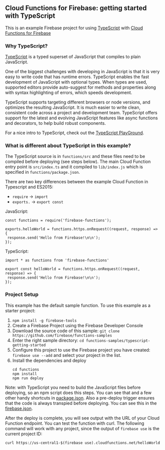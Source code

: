 ## Cloud Functions for Firebase: getting started with TypeScript

This is an example Firebase project for using
[TypeScript](https://www.typescriptlang.org/) with
[Cloud Functions for Firebase](https://firebase.google.com/products/functions)

### Why TypeScript?

[TypeScript](https://www.typescriptlang.org/) is a typed superset of JavaScript
that compiles to plain JavaScript.

One of the biggest challenges with developing in JavaScript is that it is
very easy to write code that has runtime errors. TypeScript enables the fast
development of JavaScript with optional types. When types are used,
supported editors provide auto-suggest for methods and properties along
with syntax highlighting of errors, which speeds development.

TypeScript supports targeting different browsers or node versions, and optimizes
the resulting JavaScript. It is much easier to write clean, consistent code
across a project and development team.  TypeScript offers support for the
latest and evolving JavaScript features like async functions and decorators,
to help build robust components.

For a nice intro to TypeScript, check out the [TypeScript PlayGround](https://www.typescriptlang.org/play/index.html).

### What is different about TypeScript in this example?

The TypeScript source is in `functions/src` and these files need to be compiled before deploying (see steps below).  The main Cloud Function entry
point is `src/index.ts` and it compiled to `lib/index.js` which is specified
in `functions/package.json`.

There are two key differences between the example Cloud Function in Typescript and ES2015:

* `require` -> `import`
* `exports.` -> `export const`

JavaScript:
```
const functions = require('firebase-functions');

exports.helloWorld = functions.https.onRequest((request, response) => {
 response.send('Hello from Firebase!\n\n');
});
```

TypeScript:
```
import * as functions from 'firebase-functions'

export const helloWorld = functions.https.onRequest((request, response) => {
 response.send('Hello from Firebase!\n\n');
});
```


### Project Setup

This example has the default sample function. To use this example as a
starter project:

1. `npm install -g firebase-tools`
3. Create a Firebase Project using the Firebase Developer Console
2. Download the source code of this sample: `git clone https://github.com/firebase/functions-samples`
4. Enter the right sample directory: `cd functions-samples/typescript-getting-started`
5. Configure this project to use the Firebase project you have created: `firebase use --add` and select your project in the list.
6. Install the dependencies and deploy
   ```
   cd functions
   npm install
   npm run deploy
   ```

Note: with TypeScript you need to build the JavaScript files before
deploying, so an npm script does this steps.  You can see
that and a few other handy shortcuts in [package.json](functions/package.json).
Also a pre-deploy trigger ensures that the code is always transpied before deploying. You can see this in the [firebase.json](firebase.json).

After the deploy is complete, you will see output with the URL of your
Cloud Function endpoint. You can test the function with curl.  The following
command will work with any project, since the output of `firebase use` is
the current project ID:
```
curl https://us-central1-$(firebase use).cloudfunctions.net/helloWorld
```
